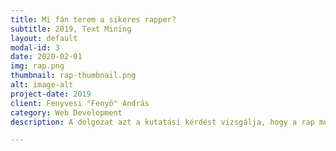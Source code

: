 ```yaml
---
title: Mi fán terem a sikeres rapper?
subtitle: 2019, Text Mining
layout: default
modal-id: 3
date: 2020-02-01
img: rap.png
thumbnail: rap-thumbnail.png
alt: image-alt
project-date: 2019
client: Fenyvesi "Fenyő" András
category: Web Development
description: A dolgozat azt a kutatási kérdést vizsgálja, hogy a rap műfajban előadók sikeressége a Billboard év végi toplisták alapján hogyan függ össze az előadók szókincsével. A szerző a 2006-2018. közötti évekből gyűjtötte össze a Billboard év végi toplista helyezéseket, valamint a ranker.com Greatest Rappers of All Time lista első 25 előadóját is kiválasztotta egy alternatív sikerességi mérceként. Ezután a kiválasztott szerzők összes zeneszámai webscraping módszerrel összegyűjtésre kerültek, a szövegeket pedig tisztítás után Document-Term Mátrixba rendezte. A strukturált korpuszon a szókincs összehasonlító mérőszáma a véletlenül kiválasztott 50 zeneszámban található egyedi szavak száma. A szerző arra a következtetésre jutott, hogy a Billboard sikeresség nem függ össze a szókincs szélességével, azonban a mintában használt összes szó számával igen. A másik kiválasztott csoport esetében (ranker.com) csak az átlagosnál szélesebb szókinccsel rendelkező előadók kerültek a toplistára.

---
```

